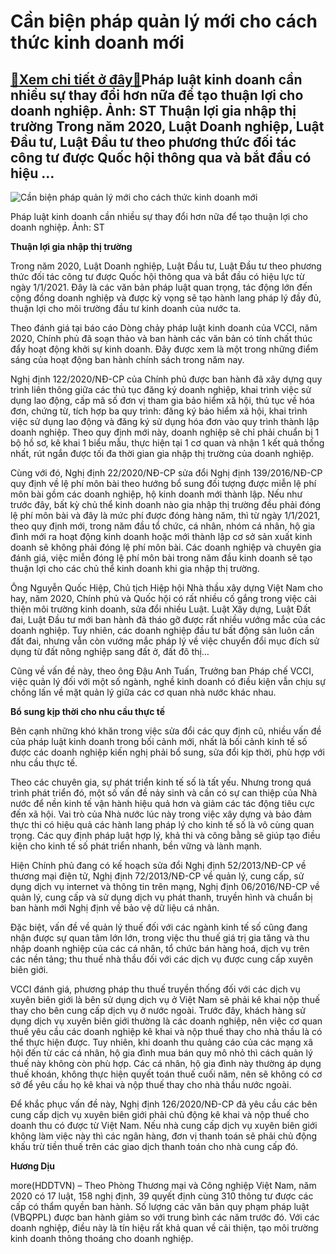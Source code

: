 Cần biện pháp quản lý mới cho cách thức kinh doanh mới
======================================================

[:gift:Xem chi tiết ở đây:gift:](https://hddtvn.com/can-bien-phap-quan-ly-moi-cho-cach-thuc-kinh-doanh-moi/)Pháp luật kinh doanh cần nhiều sự thay đổi hơn nữa để tạo thuận lợi cho doanh nghiệp. Ảnh: ST Thuận lợi gia nhập thị trường Trong năm 2020, Luật Doanh nghiệp, Luật Đầu tư, Luật Đầu tư theo phương thức đối tác công tư được Quốc hội thông qua và bắt đầu có hiệu …
---------------------------------------------------------------------------------------------------------------------------------------------------------------------------------------------------------------------------------------------------------------------





![Cần biện pháp quản lý mới  cho cách thức kinh doanh mới](https://hddtvn.com/wp-content/uploads/2021/01/4355_14-_4740_pl_2.jpg "Cần biện pháp quản lý mới  cho cách thức kinh doanh mới")


Pháp luật kinh doanh cần nhiều sự thay đổi hơn nữa để tạo thuận lợi cho doanh nghiệp. Ảnh: ST



**Thuận lợi gia nhập thị trường**


Trong năm 2020, Luật Doanh nghiệp, Luật Đầu tư, Luật Đầu tư theo phương thức đối tác công tư được Quốc hội thông qua và bắt đầu có hiệu lực từ ngày 1/1/2021. Đây là các văn bản pháp luật quan trọng, tác động lớn đến cộng đồng doanh nghiệp và được kỳ vọng sẽ tạo hành lang pháp lý đầy đủ, thuận lợi cho môi trường đầu tư kinh doanh của nước ta.


Theo đánh giá tại báo cáo Dòng chảy pháp luật kinh doanh của VCCI, năm 2020, Chính phủ đã soạn thảo và ban hành các văn bản có tính chất thúc đẩy hoạt động khởi sự kinh doanh. Đây được xem là một trong những điểm sáng của hoạt động ban hành chính sách trong năm nay.


Nghị định 122/2020/NĐ-CP của Chính phủ được ban hành đã xây dựng quy trình liên thông giữa các thủ tục đăng ký doanh nghiệp, khai trình việc sử dụng lao động, cấp mã số đơn vị tham gia bảo hiểm xã hội, thủ tục về hóa đơn, chứng từ, tích hợp ba quy trình: đăng ký bảo hiểm xã hội, khai trình việc sử dụng lao động và đăng ký sử dụng hóa đơn vào quy trình thành lập doanh nghiệp. Theo quy định mới này, doanh nghiệp sẽ chỉ phải chuẩn bị 1 bộ hồ sơ, kê khai 1 biểu mẫu, thực hiện tại 1 cơ quan và nhận 1 kết quả thống nhất, rút ngắn được tối đa thời gian gia nhập thị trường của doanh nghiệp.


Cùng với đó, Nghị định 22/2020/NĐ-CP sửa đổi Nghị định 139/2016/NĐ-CP quy định về lệ phí môn bài theo hướng bổ sung đối tượng được miễn lệ phí môn bài gồm các doanh nghiệp, hộ kinh doanh mới thành lập. Nếu như trước đây, bất kỳ chủ thể kinh doanh nào gia nhập thị trường đều phải đóng lệ phí môn bài và đây là mức phí được đóng hàng năm, thì từ ngày 1/1/2021, theo quy định mới, trong năm đầu tổ chức, cá nhân, nhóm cá nhân, hộ gia đình mới ra hoạt động kinh doanh hoặc mới thành lập cơ sở sản xuất kinh doanh sẽ không phải đóng lệ phí môn bài. Các doanh nghiệp và chuyên gia đánh giá, việc miễn đóng lệ phí môn bài trong năm đầu kinh doanh sẽ tạo thuận lợi cho các chủ thể kinh doanh khi gia nhập thị trường.


Ông Nguyễn Quốc Hiệp, Chủ tịch Hiệp hội Nhà thầu xây dựng Việt Nam cho hay, năm 2020, Chính phủ và Quốc hội có rất nhiều cố gắng trong việc cải thiện môi trường kinh doanh, sửa đổi nhiều Luật. Luật Xây dựng, Luật Đất đai, Luật Đầu tư mới ban hành đã tháo gỡ được rất nhiều vướng mắc của các doanh nghiệp. Tuy nhiên, các doanh nghiệp đầu tư bất động sản luôn cần đất đai, nhưng vẫn còn vướng mắc pháp lý về việc chuyển đổi mục đích sử dụng từ đất nông nghiệp sang đất ở, đất đô thị…


Cũng về vấn đề này, theo ông Đậu Anh Tuấn, Trưởng ban Pháp chế VCCI, việc quản lý đối với một số ngành, nghề kinh doanh có điều kiện vẫn chịu sự chồng lấn về mặt quản lý giữa các cơ quan nhà nước khác nhau.


**Bổ sung kịp thời cho nhu cầu thực tế**


Bên cạnh những khó khăn trong việc sửa đổi các quy định cũ, nhiều vấn đề của pháp luật kinh doanh trong bối cảnh mới, nhất là bối cảnh kinh tế số được các doanh nghiệp kiến nghị phải bổ sung, sửa đổi kịp thời, phù hợp với nhu cầu thực tế.


Theo các chuyên gia, sự phát triển kinh tế số là tất yếu. Nhưng trong quá trình phát triển đó, một số vấn đề nảy sinh và cần có sự can thiệp của Nhà nước để nền kinh tế vận hành hiệu quả hơn và giảm các tác động tiêu cực đến xã hội. Vai trò của Nhà nước lúc này trong việc xây dựng và bảo đảm thực thi có hiệu quả các hành lang pháp lý cho kinh tế số là vô cùng quan trọng. Các quy định pháp luật hợp lý, khả thi và công bằng sẽ giúp tạo điều kiện cho kinh tế số phát triển nhanh, bền vững và lành mạnh.


Hiện Chính phủ đang có kế hoạch sửa đổi Nghị định 52/2013/NĐ-CP về thương mại điện tử, Nghị định 72/2013/NĐ-CP về quản lý, cung cấp, sử dụng dịch vụ internet và thông tin trên mạng, Nghị định 06/2016/NĐ-CP về quản lý, cung cấp và sử dụng dịch vụ phát thanh, truyền hình và chuẩn bị ban hành mới Nghị định về bảo vệ dữ liệu cá nhân.


Đặc biệt, vấn đề về quản lý thuế đối với các ngành kinh tế số cũng đang nhận được sự quan tâm lớn lớn, trong việc thu thuế giá trị gia tăng và thu nhập doanh nghiệp của các cá nhân, tổ chức bán hàng hoá, dịch vụ trên các nền tảng; thu thuế nhà thầu đối với các dịch vụ được cung cấp xuyên biên giới.


VCCI đánh giá, phương pháp thu thuế truyền thống đối với các dịch vụ xuyên biên giới là bên sử dụng dịch vụ ở Việt Nam sẽ phải kê khai nộp thuế thay cho bên cung cấp dịch vụ ở nước ngoài. Trước đây, khách hàng sử dụng dịch vụ xuyên biên giới thường là các doanh nghiệp, nên việc cơ quan thuế yêu cầu các doanh nghiệp kê khai và nộp thuế thay cho nhà thầu là có thể thực hiện được. Tuy nhiên, khi doanh thu quảng cáo của các mạng xã hội đến từ các cá nhân, hộ gia đình mua bán quy mô nhỏ thì cách quản lý thuế này không còn phù hợp. Các cá nhân, hộ gia đình này thường áp dụng thuế khoán, không thực hiện quyết toán thuế cuối năm, nên sẽ không có cơ sở để yêu cầu họ kê khai và nộp thuế thay cho nhà thầu nước ngoài.


Để khắc phục vấn đề này, Nghị định 126/2020/NĐ-CP đã yêu cầu các bên cung cấp dịch vụ xuyên biên giới phải chủ động kê khai và nộp thuế cho doanh thu có được từ Việt Nam. Nếu nhà cung cấp dịch vụ xuyên biên giới không làm việc này thì các ngân hàng, đơn vị thanh toán sẽ phải chủ động khấu trừ tiền thuế trên các giao dịch thanh toán cho nhà cung cấp đó.




**Hương Dịu**



more(HDDTVN) – Theo Phòng Thương mại và Công nghiệp Việt Nam, năm 2020 có 17 luật, 158 nghị định, 39 quyết định cùng 310 thông tư được các cấp có thẩm quyền ban hành. Số lượng các văn bản quy phạm pháp luật (VBQPPL) được ban hành giảm so với trung bình các năm trước đó. Với các doanh nghiệp, điều này là tín hiệu rất khả quan về cải thiện, tạo môi trường kinh doanh thông thoáng cho doanh nghiệp.

